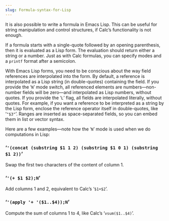 ```yaml
---
slug: Formula-syntax-for-Lisp
---
```


It is also possible to write a formula in Emacs Lisp. This can be useful for string manipulation and control structures, if Calc’s functionality is not enough.

If a formula starts with a single-quote followed by an opening parenthesis, then it is evaluated as a Lisp form. The evaluation should return either a string or a number. Just as with Calc formulas, you can specify modes and a `printf` format after a semicolon.

With Emacs Lisp forms, you need to be conscious about the way field references are interpolated into the form. By default, a reference is interpolated as a Lisp string (in double-quotes) containing the field. If you provide the ‘`N`’ mode switch, all referenced elements are numbers—non-number fields will be zero—and interpolated as Lisp numbers, without quotes. If you provide the ‘`L`’ flag, all fields are interpolated literally, without quotes. For example, if you want a reference to be interpreted as a string by the Lisp form, enclose the reference operator itself in double-quotes, like ‘`"$3"`’. Ranges are inserted as space-separated fields, so you can embed them in list or vector syntax.

Here are a few examples—note how the ‘`N`’ mode is used when we do computations in Lisp:

### ‘`'(concat (substring $1 1 2) (substring $1 0 1) (substring $1 2))`’

Swap the first two characters of the content of column 1.

### ‘`'(+ $1 $2);N`’

Add columns 1 and 2, equivalent to Calc’s ‘`$1+$2`’.

### ‘`'(apply '+ '($1..$4));N`’

Compute the sum of columns 1 to 4, like Calc’s ‘`vsum($1..$4)`’.
